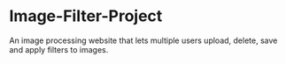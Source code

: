 # Image-Filter-Project
An image processing website that lets multiple users upload, delete, save and apply filters to images.
